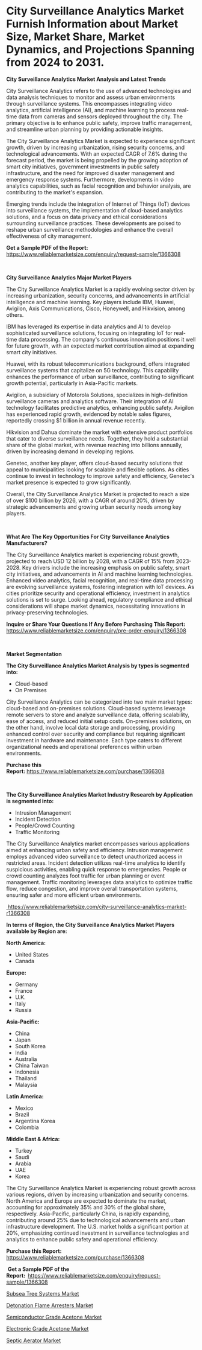 <p><h1>City Surveillance Analytics Market Furnish Information about Market Size, Market Share, Market Dynamics, and Projections Spanning from 2024 to 2031.</h1></p><p><strong>City Surveillance Analytics Market Analysis and Latest Trends</strong></p>
<p><p>City Surveillance Analytics refers to the use of advanced technologies and data analysis techniques to monitor and assess urban environments through surveillance systems. This encompasses integrating video analytics, artificial intelligence (AI), and machine learning to process real-time data from cameras and sensors deployed throughout the city. The primary objective is to enhance public safety, improve traffic management, and streamline urban planning by providing actionable insights.</p><p>The City Surveillance Analytics Market is expected to experience significant growth, driven by increasing urbanization, rising security concerns, and technological advancements. With an expected CAGR of 7.6% during the forecast period, the market is being propelled by the growing adoption of smart city initiatives, government investments in public safety infrastructure, and the need for improved disaster management and emergency response systems. Furthermore, developments in video analytics capabilities, such as facial recognition and behavior analysis, are contributing to the market's expansion. </p><p>Emerging trends include the integration of Internet of Things (IoT) devices into surveillance systems, the implementation of cloud-based analytics solutions, and a focus on data privacy and ethical considerations surrounding surveillance practices. These developments are poised to reshape urban surveillance methodologies and enhance the overall effectiveness of city management.</p></p>
<p><strong>Get a Sample PDF of the Report:&nbsp;</strong> <a href="https://www.reliablemarketsize.com/enquiry/request-sample/1366308">https://www.reliablemarketsize.com/enquiry/request-sample/1366308</a></p>
<p>&nbsp;</p>
<p><strong>City Surveillance Analytics Major Market Players</strong></p>
<p><p>The City Surveillance Analytics Market is a rapidly evolving sector driven by increasing urbanization, security concerns, and advancements in artificial intelligence and machine learning. Key players include IBM, Huawei, Avigilon, Axis Communications, Cisco, Honeywell, and Hikvision, among others.</p><p>IBM has leveraged its expertise in data analytics and AI to develop sophisticated surveillance solutions, focusing on integrating IoT for real-time data processing. The company's continuous innovation positions it well for future growth, with an expected market contribution aimed at expanding smart city initiatives.</p><p>Huawei, with its robust telecommunications background, offers integrated surveillance systems that capitalize on 5G technology. This capability enhances the performance of urban surveillance, contributing to significant growth potential, particularly in Asia-Pacific markets.</p><p>Avigilon, a subsidiary of Motorola Solutions, specializes in high-definition surveillance cameras and analytics software. Their integration of AI technology facilitates predictive analytics, enhancing public safety. Avigilon has experienced rapid growth, evidenced by notable sales figures, reportedly crossing $1 billion in annual revenue recently.</p><p>Hikvision and Dahua dominate the market with extensive product portfolios that cater to diverse surveillance needs. Together, they hold a substantial share of the global market, with revenue reaching into billions annually, driven by increasing demand in developing regions.</p><p>Genetec, another key player, offers cloud-based security solutions that appeal to municipalities looking for scalable and flexible options. As cities continue to invest in technology to improve safety and efficiency, Genetec's market presence is expected to grow significantly.</p><p>Overall, the City Surveillance Analytics Market is projected to reach a size of over $100 billion by 2026, with a CAGR of around 20%, driven by strategic advancements and growing urban security needs among key players.</p></p>
<p>&nbsp;</p>
<p><strong>What Are The Key Opportunities For City Surveillance Analytics Manufacturers?</strong></p>
<p><p>The City Surveillance Analytics market is experiencing robust growth, projected to reach USD 12 billion by 2028, with a CAGR of 15% from 2023-2028. Key drivers include the increasing emphasis on public safety, smart city initiatives, and advancements in AI and machine learning technologies. Enhanced video analytics, facial recognition, and real-time data processing are evolving surveillance systems, fostering integration with IoT devices. As cities prioritize security and operational efficiency, investment in analytics solutions is set to surge. Looking ahead, regulatory compliance and ethical considerations will shape market dynamics, necessitating innovations in privacy-preserving technologies.</p></p>
<p><strong>Inquire or Share Your Questions If Any Before Purchasing This Report:</strong> <a href="https://www.reliablemarketsize.com/enquiry/pre-order-enquiry/1366308">https://www.reliablemarketsize.com/enquiry/pre-order-enquiry/1366308</a></p>
<p>&nbsp;</p>
<p><strong>Market Segmentation</strong></p>
<p><strong>The City Surveillance Analytics Market Analysis by types is segmented into:</strong></p>
<p><ul><li>Cloud-based</li><li>On Premises</li></ul></p>
<p><p>City Surveillance Analytics can be categorized into two main market types: cloud-based and on-premises solutions. Cloud-based systems leverage remote servers to store and analyze surveillance data, offering scalability, ease of access, and reduced initial setup costs. On-premises solutions, on the other hand, involve local data storage and processing, providing enhanced control over security and compliance but requiring significant investment in hardware and maintenance. Each type caters to different organizational needs and operational preferences within urban environments.</p></p>
<p><strong>Purchase this Report:&nbsp;</strong><a href="https://www.reliablemarketsize.com/purchase/1366308">https://www.reliablemarketsize.com/purchase/1366308</a></p>
<p>&nbsp;</p>
<p><strong>The City Surveillance Analytics Market Industry Research by Application is segmented into:</strong></p>
<p><ul><li>Intrusion Management</li><li>Incident Detection</li><li>People/Crowd Counting</li><li>Traffic Monitoring</li></ul></p>
<p><p>The City Surveillance Analytics market encompasses various applications aimed at enhancing urban safety and efficiency. Intrusion management employs advanced video surveillance to detect unauthorized access in restricted areas. Incident detection utilizes real-time analytics to identify suspicious activities, enabling quick response to emergencies. People or crowd counting analyzes foot traffic for urban planning or event management. Traffic monitoring leverages data analytics to optimize traffic flow, reduce congestion, and improve overall transportation systems, ensuring safer and more efficient urban environments.</p></p>
<p><a href="https://www.reliablemarketsize.com/city-surveillance-analytics-market-r1366308">&nbsp;https://www.reliablemarketsize.com/city-surveillance-analytics-market-r1366308</a></p>
<p><strong>In terms of Region, the City Surveillance Analytics Market Players available by Region are:</strong></p>
<p>
    <p> <strong> North America: </strong>
        <ul>
            <li>United States</li>
            <li>Canada</li>
        </ul>
        </p> 
    <p> <strong> Europe: </strong>
        <ul>
            <li>Germany</li>
            <li>France</li>
            <li>U.K.</li>
            <li>Italy</li>
            <li>Russia</li>
        </ul>
        </p> 
    <p> <strong> Asia-Pacific: </strong>
        <ul>
            <li>China</li>
            <li>Japan</li>
            <li>South Korea</li>
            <li>India</li>
            <li>Australia</li>
            <li>China Taiwan</li>
            <li>Indonesia</li>
            <li>Thailand</li>
            <li>Malaysia</li>
        </ul>
        </p> 
    <p> <strong> Latin America: </strong>
        <ul>
            <li>Mexico</li>
            <li>Brazil</li>
            <li>Argentina Korea</li>
            <li>Colombia</li>
        </ul>
        </p> 
    <p> <strong> Middle East & Africa: </strong>
        <ul>
            <li>Turkey</li>
            <li>Saudi</li>
            <li>Arabia</li>
            <li>UAE</li>
            <li>Korea</li>
        </ul>
    </p>
    </p>
<p><p>The City Surveillance Analytics Market is experiencing robust growth across various regions, driven by increasing urbanization and security concerns. North America and Europe are expected to dominate the market, accounting for approximately 35% and 30% of the global share, respectively. Asia-Pacific, particularly China, is rapidly expanding, contributing around 25% due to technological advancements and urban infrastructure development. The U.S. market holds a significant portion at 20%, emphasizing continued investment in surveillance technologies and analytics to enhance public safety and operational efficiency.</p></p>
<p><strong>Purchase this Report: </strong><a href="https://www.reliablemarketsize.com/purchase/1366308">https://www.reliablemarketsize.com/purchase/1366308</a></p>
<p>&nbsp;<strong>Get a Sample PDF of the Report:&nbsp;&nbsp;</strong><a href="https://www.reliablemarketsize.com/enquiry/request-sample/1366308">https://www.reliablemarketsize.com/enquiry/request-sample/1366308</a></p>
<p><strong></strong></p>
<p><p><a href="https://www.linkedin.com/pulse/how-subsea-tree-systems-market-evolve-growth-analysis-myg0f?trackingId=v8yjMVXiT6%2BTD%2FbVE9kTEQ%3D%3D">Subsea Tree Systems Market</a></p><p><a href="https://www.linkedin.com/pulse/global-detonation-flame-arresters-market-size-expected-experience-wegqf?trackingId=jZR12eZFSQGy4sLhlEjz%2BA%3D%3D">Detonation Flame Arresters Market</a></p><p><a href="https://issuu.com/reportprime-2/docs/semiconductor-grade-acetone-market-_dc960a2c66691a">Semiconductor Grade Acetone Market</a></p><p><a href="https://issuu.com/reportprime-2/docs/electronic-grade-acetone-market-siz_4a056405a4851f">Electronic Grade Acetone Market</a></p><p><a href="https://www.linkedin.com/pulse/future-trajectory-septic-aerator-market-emerging-trends-forecasts-qqwmf?trackingId=Xfd28f1%2FT5%2BZS88KTql9ig%3D%3D">Septic Aerator Market</a></p></p>